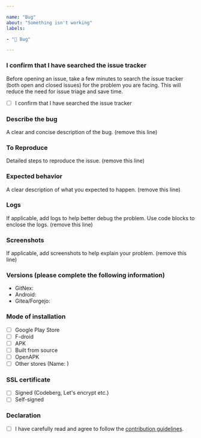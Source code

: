 ```yaml
---

name: "Bug"
about: "Something isn't working"
labels:

- "🐛 Bug"

---
```


### I confirm that I have searched the issue tracker
Before opening an issue, take a few minutes to search the issue tracker (both open and closed issues) for the problem you are facing. This will reduce the need for issue triage and save time.

 - [ ] I confirm that I have searched the issue tracker

### Describe the bug
A clear and concise description of the bug. (remove this line)

### To Reproduce
Detailed steps to reproduce the issue. (remove this line)

### Expected behavior
A clear description of what you expected to happen. (remove this line)

### Logs
If applicable, add logs to help better debug the problem. Use code blocks to enclose the logs. (remove this line)

### Screenshots
If applicable, add screenshots to help explain your problem. (remove this line)

### Versions (please complete the following information)
 - GitNex:  
 - Android:  
 - Gitea/Forgejo:  

### Mode of installation
 - [ ] Google Play Store
 - [ ] F-droid
 - [ ] APK
 - [ ] Built from source
 - [ ] OpenAPK
 - [ ] Other stores (Name: )

### SSL certificate
 - [ ] Signed (Codeberg, Let's encrypt etc.)
 - [ ] Self-signed

### Declaration
- [ ] I have carefully read and agree to follow the [contribution guidelines](https://codeberg.org/gitnex/GitNex/wiki/Contributing).